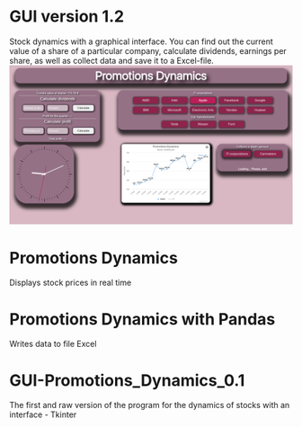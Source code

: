 # GUI version 1.2
Stock dynamics with a graphical interface. You can find out the current value of a share of a particular company, calculate dividends, earnings per share, as well as collect data and save it to a Excel-file.
![PromDyn](https://github.com/Berliner187/PromotionsDynamics_Python/blob/master/FaceApp.png)
# Promotions Dynamics
Displays stock prices in real time
# Promotions Dynamics with Pandas
Writes data to file Excel
# GUI-Promotions_Dynamics_0.1
The first and raw version of the program for the dynamics of stocks with an interface - Tkinter
